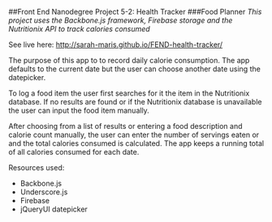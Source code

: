 ##Front End Nanodegree Project 5-2: Health Tracker
###Food Planner
*This project uses the Backbone.js framework, Firebase storage and the Nutritionix API to track calories consumed*

See live here: http://sarah-maris.github.io/FEND-health-tracker/

The purpose of this app to to  record daily calorie consumption.  The app defaults to the current date but the user can choose another date using the datepicker.

To log a food item the user first searches for it the item in the Nutritionix database.  If no results are found or if the Nutritionix database is unavailable the user can input the food item manually.

After choosing from a list of results or entering a food description and calorie count manually, the user can enter the number of servings eaten or and the total calories consumed is calculated.  The app keeps a running total of all calories consumed for each date.

Resources used:
* Backbone.js
* Underscore.js
* Firebase
* jQueryUI datepicker
